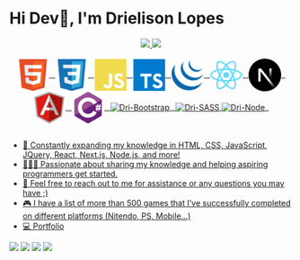<h1>Hi Dev🫡, I'm Drielison Lopes</h1>

<div align="center">
  <a href="https://github.com/DrielisonLopes">
  <img height="180em" src="https://github-readme-stats.vercel.app/api?username=DrielisonLopes&show_icons=true&theme=algolia&count_private=true"/>
  <img height="180em" src="https://github-readme-stats.vercel.app/api/top-langs/?username=DrielisonLopes&layout=compact&langs_count=7&theme=algolia"/>
</div>
  
<div align="center" style="display: inline_block"><br>
  <img align="center" alt="Dri-HTML" height="58" width="58" src="https://raw.githubusercontent.com/devicons/devicon/master/icons/html5/html5-original.svg">&ensp;
  <img align="center" alt="Dri-CSS" height="58" width="58" src="https://raw.githubusercontent.com/devicons/devicon/master/icons/css3/css3-original.svg">&ensp;
  <img align="center" alt="Dri-Js" height="58" width="58" src="https://raw.githubusercontent.com/devicons/devicon/master/icons/javascript/javascript-plain.svg">&ensp;
  <img align="center" alt="Dri-TypeScript" height="58" width="58" src="https://raw.githubusercontent.com/devicons/devicon/master/icons/typescript/typescript-original.svg">&ensp;
  <img align="center" alt="Dri-JQuery" height="58" width="58" src="https://raw.githubusercontent.com/devicons/devicon/master/icons/jquery/jquery-original.svg">&ensp;
  <img align="center" alt="Dri-React" height="58" width="58" src="https://raw.githubusercontent.com/devicons/devicon/master/icons/react/react-original.svg">&ensp;
  <img align="center" alt="Dri-Next" height="58" width="58" src="https://raw.githubusercontent.com/devicons/devicon/master/icons/nextjs/nextjs-original.svg">&ensp;
  <img align="center" alt="Dri-Angular" height="58" width="58" src="https://raw.githubusercontent.com/devicons/devicon/master/icons/angularjs/angularjs-original.svg">&ensp;
  <img align="center" alt="Dri-Csharp" height="58" width="58" src="https://raw.githubusercontent.com/devicons/devicon/master/icons/csharp/csharp-original.svg">&ensp;
  <img align="center" alt="Dri-Bootstrap" height="58" width="58" rel="stylesheet" src="https://cdn.jsdelivr.net/gh/devicons/devicon/icons/bootstrap/bootstrap-plain.svg">&ensp;
  <img align="center" alt="Dri-SASS" height="58" width="58" rel="stylesheet" src="https://cdn.jsdelivr.net/gh/devicons/devicon/icons/sass/sass-original.svg">
  <img align="center" alt="Dri-Node" height="58" width="58" src="https://cdn.jsdelivr.net/gh/devicons/devicon/icons/nodejs/nodejs-original.svg">&ensp;  
</div>
  
  ##
  <img align="left" alt="" height="200" style="border-radius:50px;" src="https://share-cdn.picrew.me/shareImg/org/202201/684058_PSo4IfPE.png">
  
- 🌱 Constantly expanding my knowledge in HTML, CSS, JavaScript, JQuery, React, Next.js, Node.js, and more!
- 👨🏻‍💻 Passionate about sharing my knowledge and helping aspiring programmers get started.
- 💬 Feel free to reach out to me for assistance or any questions you may have ;)
- 🎮 I have a list of more than 500 games that I've successfully completed on different platforms (Nitendo, PS, Mobile...)
- 💻 <a href="https://drielison-lopes.vercel.app/">Portfolio
 
<div> 
  <a href ="mailto:drielisonl@gmail.com"><img src="https://img.shields.io/badge/Gmail-D14836?style=for-the-badge&logo=gmail&logoColor=white" target="_blank"></a>
  <a href="https://www.linkedin.com/in/drielison-lopes/" target="_blank"><img src="https://img.shields.io/badge/-LinkedIn-%230077B5?style=for-the-badge&logo=linkedin&logoColor=white" target="_blank"></a> 
  <a href = "https://web.whatsapp.com/send?phone=5571999685371" target="_blank"><img src="https://img.shields.io/badge/WhatsApp-25D366?style=for-the-badge&logo=whatsapp&logoColor=white" target="_blank"></a>
  <a href = "https://codepen.io/drielisonlopes"><img src="https://img.shields.io/badge/Codepen-000000?style=for-the-badge&logo=codepen&logoColor=white" target="_blank"></a>
</div>
